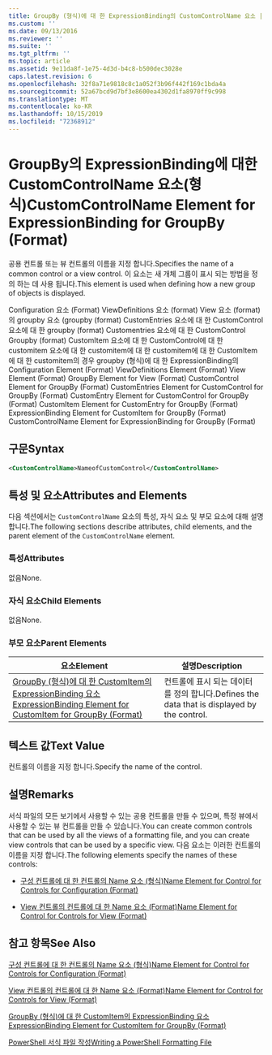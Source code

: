 ```yaml
---
title: GroupBy (형식)에 대 한 ExpressionBinding의 CustomControlName 요소 | Microsoft Docs
ms.custom: ''
ms.date: 09/13/2016
ms.reviewer: ''
ms.suite: ''
ms.tgt_pltfrm: ''
ms.topic: article
ms.assetid: 9e11da8f-1e75-4d3d-b4c8-b500dec3028e
caps.latest.revision: 6
ms.openlocfilehash: 32f8a71e9818c8c1a052f3b96f442f169c1bda4a
ms.sourcegitcommit: 52a67bcd9d7bf3e8600ea4302d1fa8970ff9c998
ms.translationtype: MT
ms.contentlocale: ko-KR
ms.lasthandoff: 10/15/2019
ms.locfileid: "72368912"
---
```

# <a name="customcontrolname-element-for-expressionbinding-for-groupby-format"></a><span data-ttu-id="9a731-102">GroupBy의 ExpressionBinding에 대한 CustomControlName 요소(형식)</span><span class="sxs-lookup"><span data-stu-id="9a731-102">CustomControlName Element for ExpressionBinding for GroupBy (Format)</span></span>

<span data-ttu-id="9a731-103">공용 컨트롤 또는 뷰 컨트롤의 이름을 지정 합니다.</span><span class="sxs-lookup"><span data-stu-id="9a731-103">Specifies the name of a common control or a view control.</span></span> <span data-ttu-id="9a731-104">이 요소는 새 개체 그룹이 표시 되는 방법을 정의 하는 데 사용 됩니다.</span><span class="sxs-lookup"><span data-stu-id="9a731-104">This element is used when defining how a new group of objects is displayed.</span></span>

<span data-ttu-id="9a731-105">Configuration 요소 (Format) ViewDefinitions 요소 (format) View 요소 (format)의 groupby 요소 (groupby (format) CustomEntries 요소에 대 한 CustomControl 요소에 대 한 groupby (format) Customentries 요소에 대 한 CustomControl Groupby (format) CustomItem 요소에 대 한 CustomControl에 대 한 customitem 요소에 대 한 customitem에 대 한 customitem에 대 한 CustomItem에 대 한 customitem의 경우 groupby (형식)에 대 한 ExpressionBinding의</span><span class="sxs-lookup"><span data-stu-id="9a731-105">Configuration Element (Format) ViewDefinitions Element (Format) View Element (Format) GroupBy Element for View (Format) CustomControl Element for GroupBy (Format) CustomEntries Element for CustomControl for GroupBy (Format) CustomEntry Element for CustomControl for GroupBy (Format) CustomItem Element for CustomEntry for GroupBy (Format) ExpressionBinding Element for CustomItem for GroupBy (Format) CustomControlName Element for ExpressionBinding for GroupBy (Format)</span></span>

## <a name="syntax"></a><span data-ttu-id="9a731-106">구문</span><span class="sxs-lookup"><span data-stu-id="9a731-106">Syntax</span></span>

```xml
<CustomControlName>NameofCustomControl</CustomControlName>
```

## <a name="attributes-and-elements"></a><span data-ttu-id="9a731-107">특성 및 요소</span><span class="sxs-lookup"><span data-stu-id="9a731-107">Attributes and Elements</span></span>

<span data-ttu-id="9a731-108">다음 섹션에서는 `CustomControlName` 요소의 특성, 자식 요소 및 부모 요소에 대해 설명 합니다.</span><span class="sxs-lookup"><span data-stu-id="9a731-108">The following sections describe attributes, child elements, and the parent element of the `CustomControlName` element.</span></span>

### <a name="attributes"></a><span data-ttu-id="9a731-109">특성</span><span class="sxs-lookup"><span data-stu-id="9a731-109">Attributes</span></span>

<span data-ttu-id="9a731-110">없음</span><span class="sxs-lookup"><span data-stu-id="9a731-110">None.</span></span>

### <a name="child-elements"></a><span data-ttu-id="9a731-111">자식 요소</span><span class="sxs-lookup"><span data-stu-id="9a731-111">Child Elements</span></span>

<span data-ttu-id="9a731-112">없음</span><span class="sxs-lookup"><span data-stu-id="9a731-112">None.</span></span>

### <a name="parent-elements"></a><span data-ttu-id="9a731-113">부모 요소</span><span class="sxs-lookup"><span data-stu-id="9a731-113">Parent Elements</span></span>

|<span data-ttu-id="9a731-114">요소</span><span class="sxs-lookup"><span data-stu-id="9a731-114">Element</span></span>|<span data-ttu-id="9a731-115">설명</span><span class="sxs-lookup"><span data-stu-id="9a731-115">Description</span></span>|
|-------------|-----------------|
|[<span data-ttu-id="9a731-116">GroupBy (형식)에 대 한 CustomItem의 ExpressionBinding 요소</span><span class="sxs-lookup"><span data-stu-id="9a731-116">ExpressionBinding Element for CustomItem for GroupBy (Format)</span></span>](./expressionbinding-element-for-customitem-for-groupby-format.md)|<span data-ttu-id="9a731-117">컨트롤에 표시 되는 데이터를 정의 합니다.</span><span class="sxs-lookup"><span data-stu-id="9a731-117">Defines the data that is displayed by the control.</span></span>|

## <a name="text-value"></a><span data-ttu-id="9a731-118">텍스트 값</span><span class="sxs-lookup"><span data-stu-id="9a731-118">Text Value</span></span>

<span data-ttu-id="9a731-119">컨트롤의 이름을 지정 합니다.</span><span class="sxs-lookup"><span data-stu-id="9a731-119">Specify the name of the control.</span></span>

## <a name="remarks"></a><span data-ttu-id="9a731-120">설명</span><span class="sxs-lookup"><span data-stu-id="9a731-120">Remarks</span></span>

<span data-ttu-id="9a731-121">서식 파일의 모든 보기에서 사용할 수 있는 공용 컨트롤을 만들 수 있으며, 특정 뷰에서 사용할 수 있는 뷰 컨트롤을 만들 수 있습니다.</span><span class="sxs-lookup"><span data-stu-id="9a731-121">You can create common controls that can be used by all the views of a formatting file, and you can create view controls that can be used by a specific view.</span></span> <span data-ttu-id="9a731-122">다음 요소는 이러한 컨트롤의 이름을 지정 합니다.</span><span class="sxs-lookup"><span data-stu-id="9a731-122">The following elements specify the names of these controls:</span></span>

- [<span data-ttu-id="9a731-123">구성 컨트롤에 대 한 컨트롤의 Name 요소 (형식)</span><span class="sxs-lookup"><span data-stu-id="9a731-123">Name Element for Control for Controls for Configuration (Format)</span></span>](./name-element-for-control-for-controls-for-configuration-format.md)

- [<span data-ttu-id="9a731-124">View 컨트롤의 컨트롤에 대 한 Name 요소 (Format)</span><span class="sxs-lookup"><span data-stu-id="9a731-124">Name Element for Control for Controls for View (Format)</span></span>](./name-element-for-control-for-controls-for-view-format.md)

## <a name="see-also"></a><span data-ttu-id="9a731-125">참고 항목</span><span class="sxs-lookup"><span data-stu-id="9a731-125">See Also</span></span>

[<span data-ttu-id="9a731-126">구성 컨트롤에 대 한 컨트롤의 Name 요소 (형식)</span><span class="sxs-lookup"><span data-stu-id="9a731-126">Name Element for Control for Controls for Configuration (Format)</span></span>](./name-element-for-control-for-controls-for-configuration-format.md)

[<span data-ttu-id="9a731-127">View 컨트롤의 컨트롤에 대 한 Name 요소 (Format)</span><span class="sxs-lookup"><span data-stu-id="9a731-127">Name Element for Control for Controls for View (Format)</span></span>](./name-element-for-control-for-controls-for-view-format.md)

[<span data-ttu-id="9a731-128">GroupBy (형식)에 대 한 CustomItem의 ExpressionBinding 요소</span><span class="sxs-lookup"><span data-stu-id="9a731-128">ExpressionBinding Element for CustomItem for GroupBy (Format)</span></span>](./expressionbinding-element-for-customitem-for-groupby-format.md)

[<span data-ttu-id="9a731-129">PowerShell 서식 파일 작성</span><span class="sxs-lookup"><span data-stu-id="9a731-129">Writing a PowerShell Formatting File</span></span>](./writing-a-powershell-formatting-file.md)
